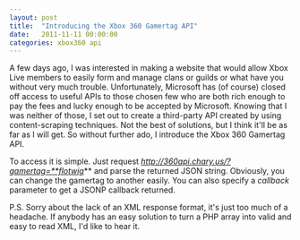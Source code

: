 ```yaml
---
layout: post
title:  "Introducing the Xbox 360 Gamertag API"
date:   2011-11-11 00:00:00
categories: xbox360 api
---
```


A few days ago, I was interested in making a website that would allow Xbox Live members to easily form and manage clans or guilds or what have you without very much trouble. Unfortunately, Microsoft has (of course) closed off access to useful APIs to those chosen few who are both rich enough to pay the fees and lucky enough to be accepted by Microsoft. Knowing that I was neither of those, I set out to create a third-party API created by using content-scraping techniques. Not the best of solutions, but I think it'll be as far as I will get. So without further ado, I introduce the Xbox 360 Gamertag API.

To access it is simple. Just request *http://360api.chary.us/?gamertag=**flotwig*** and parse the returned JSON string. Obviously, you can change the gamertag to another easily. You can also specify a *callback* parameter to get a JSONP callback returned.

P.S. Sorry about the lack of an XML response format, it's just too much of a headache. If anybody has an easy solution to turn a PHP array into valid and easy to read XML, I'd like to hear it.
